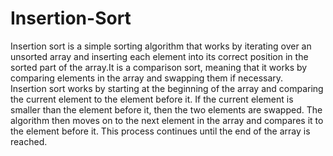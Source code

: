 # Insertion-Sort
Insertion sort is a simple sorting algorithm that works by iterating over an unsorted array and inserting each element into its correct position in the sorted part of the array.It is a comparison sort, meaning that it works by comparing elements in the array and swapping them if necessary.<br>
Insertion sort works by starting at the beginning of the array and comparing the current element to the element before it. If the current element is smaller than the element before it, then the two elements are swapped. The algorithm then moves on to the next element in the array and compares it to the element before it. This process continues until the end of the array is reached.
